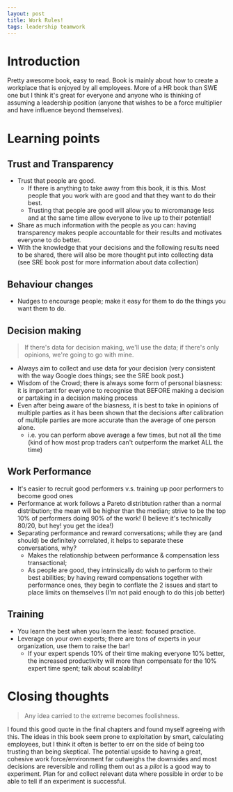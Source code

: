 ```yaml
---
layout: post
title: Work Rules!
tags: leadership teamwork
---
```


# Introduction

Pretty awesome book, easy to read. Book is mainly about how to create a workplace that is enjoyed by all employees. More of a HR book than SWE one but I think it's great for everyone and anyone who is thinking of assuming a leadership position (anyone that wishes to be a force multiplier and have influence beyond themselves).

# Learning points

## Trust and Transparency

- Trust that people are good.
  - If there is anything to take away from this book, it is this. Most people that you work with are good and that they want to do their best.
  - Trusting that people are good will allow you to micromanage less and at the same time allow everyone to live up to their potential!
- Share as much information with the people as you can: having transparency makes people accountable for their results and motivates everyone to do better.
- With the knowledge that your decisions and the following results need to be shared, there will also be more thought put into collecting data (see SRE book post for more information about data collection)

## Behaviour changes

- Nudges to encourage people; make it easy for them to do the things you want them to do.

## Decision making

> If there's data for decision making, we'll use the data; if there's only opinions, we're going to go with mine.

- Always aim to collect and use data for your decision (very consistent with the way Google does things; see the SRE book post.)
- Wisdom of the Crowd; there is always some form of personal biasness: it is important for everyone to recognise that BEFORE making a decision or partaking in a decision making process
- Even after being aware of the biasness, it is best to take in opinions of multiple parties as it has been shown that the decisions after calibration of multiple parties are more accurate than the average of one person alone.
  - i.e. you can perform above average a few times, but not all the time (kind of how most prop traders can't outperform the market ALL the time)

## Work Performance

- It's easier to recruit good performers v.s. training up poor performers to become good ones
- Performance at work follows a Pareto distribtution rather than a normal distribution; the mean will be higher than the median; strive to be the top 10% of performers doing 90% of the work! (I believe it's technically 80/20, but hey! you get the idea!)
- Separating performance and reward conversations; while they are (and should) be definitely correlated, it helps to separate these conversations, why?
  - Makes the relationship between performance & compensation less transactional;
  - As people are good, they intrinsically do wish to perform to their best abilities; by having reward compensations together with performance ones, they begin to conflate the 2 issues and start to place limits on themselves (I'm not paid enough to do this job better)

## Training

- You learn the best when you learn the least: focused practice.
- Leverage on your own experts; there are tons of experts in your organization, use them to raise the bar!
  - If your expert spends 10% of their time making everyone 10% better, the increased productivity will more than compensate for the 10% expert time spent; talk about scalability!

# Closing thoughts

> Any idea carried to the extreme becomes foolishness.

I found this good quote in the final chapters and found myself agreeing with this. The ideas in this book seem prone to exploitation by smart, calculating employees, but I think it often is better to err on the side of being too trusting than being skeptical.
The potential upside to having a great, cohesive work force/environment far outweighs the downsides and most decisions are reversible and rolling them out as a _pilot_ is a good way to experiment. Plan for and collect relevant data where possible in order to be able to tell if an experiment is successful.
